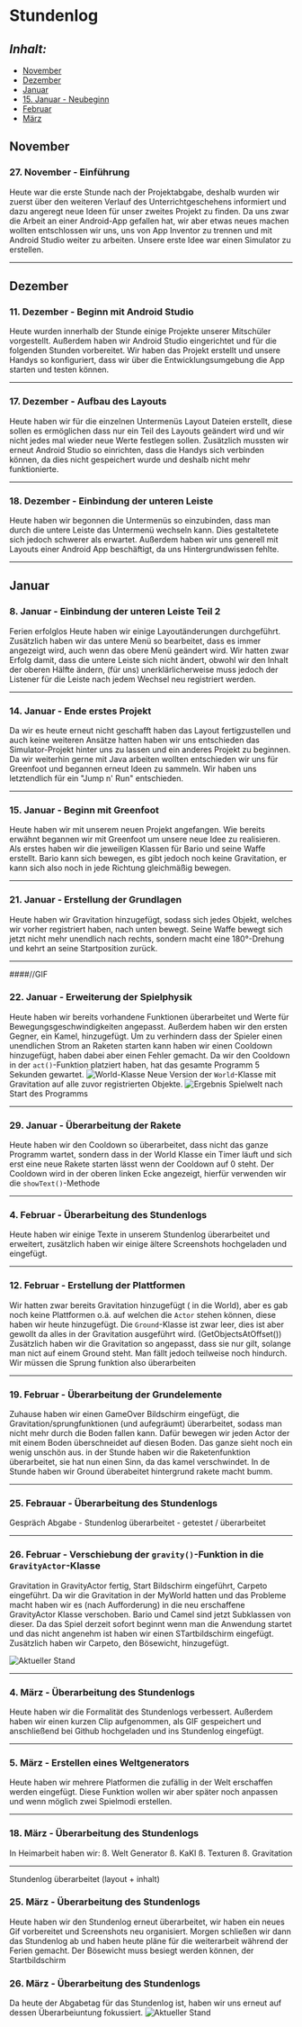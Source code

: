 # Stundenlog

## *Inhalt:* <a name="Inhalt"></a>
* [November](#November)
* [Dezember](#Dezember)
* [Januar](#Januar)
* [15. Januar - Neubeginn](#Neu)
* [Februar](#Februar)
* [März](#März)

## November <a name="November"></a>

### 27. November - Einführung

Heute war die erste Stunde nach der Projektabgabe, deshalb wurden wir zuerst über den weiteren Verlauf des Unterrichtgeschehens informiert und dazu angeregt neue Ideen für unser zweites Projekt zu finden. Da uns zwar die Arbeit an einer Android-App gefallen hat, wir aber etwas neues machen wollten entschlossen wir uns, uns von App Inventor zu trennen und mit Android Studio weiter zu arbeiten. Unsere erste Idee war einen Simulator zu erstellen. <hr>


## Dezember <a name="Dezember"></a>

### 11. Dezember - Beginn mit Android Studio

Heute wurden innerhalb der Stunde einige Projekte unserer Mitschüler vorgestellt. Außerdem haben wir Android Studio eingerichtet und für die folgenden Stunden vorbereitet. Wir haben das Projekt erstellt und unsere Handys so konfiguriert, dass wir über die Entwicklungsumgebung die App starten und testen können. <hr>


### 17. Dezember - Aufbau des Layouts

Heute haben wir für die einzelnen Untermenüs Layout Dateien erstellt, diese sollen es ermöglichen dass nur ein Teil des Layouts geändert wird und wir nicht jedes mal wieder neue Werte festlegen sollen. Zusätzlich mussten wir erneut Android Studio so einrichten, dass die Handys sich verbinden können, da dies nicht gespeichert wurde und deshalb nicht mehr funktionierte. <hr>

### 18. Dezember  - Einbindung der unteren Leiste

Heute haben wir begonnen die Untermenüs so einzubinden, dass man durch die untere Leiste das Untermenü wechseln kann. Dies gestaltetete sich jedoch schwerer als erwartet.
Außerdem haben wir uns generell mit Layouts einer Android App beschäftigt, da uns Hintergrundwissen fehlte. <hr>


## Januar <a name="Januar"></a>

### 8. Januar - Einbindung der unteren Leiste Teil 2

Ferien erfolglos
Heute haben wir einige Layoutänderungen durchgeführt. Zusätzlich haben wir das untere Menü so bearbeitet, dass es immer angezeigt wird, auch wenn das obere Menü geändert wird. Wir hatten zwar Erfolg damit, dass die untere Leiste sich nicht ändert, obwohl wir den Inhalt der oberen Hälfte ändern, (für uns) unerklärlicherweise muss jedoch der Listener für die Leiste nach jedem Wechsel neu registriert werden. <hr>

### 14. Januar - Ende erstes Projekt

Da wir es heute erneut nicht geschafft haben das Layout fertigzustellen und auch keine weiteren Ansätze hatten haben wir uns entschieden das Simulator-Projekt hinter uns zu lassen und ein anderes Projekt zu beginnen. Da wir weiterhin gerne mit Java arbeiten wollten entschieden wir uns für Greenfoot und begannen erneut Ideen zu sammeln. Wir haben uns letztendlich für ein "Jump n' Run" entschieden. <hr>

### 15. Januar - Beginn mit Greenfoot<a name="Neu"></a>

Heute haben wir mit unserem neuen Projekt angefangen. Wie bereits erwähnt begannen wir mit Greenfoot um unsere neue Idee zu realisieren. 
Als erstes haben wir die jeweiligen Klassen für Bario und seine Waffe erstellt. Bario kann sich bewegen, es gibt jedoch noch keine Gravitation, er kann sich also noch in jede Richtung gleichmäßig bewegen. <hr>

### 21. Januar - Erstellung der Grundlagen

Heute haben wir Gravitation hinzugefügt, sodass sich jedes Objekt, welches wir vorher registriert haben, nach unten bewegt. Seine Waffe bewegt sich jetzt nicht mehr unendlich nach rechts, sondern macht eine 180°-Drehung und kehrt an seine Startposition zurück. <hr>

####//GIF

### 22. Januar - Erweiterung der Spielphysik

Heute haben wir bereits  vorhandene Funktionen überarbeitet und Werte für Bewegungsgeschwindigkeiten angepasst. 
Außerdem haben wir den ersten Gegner, ein Kamel, hinzugefügt. Um zu verhindern dass der Spieler einen unendlichen Strom an Raketen starten kann haben wir einen Cooldown hinzugefügt, haben dabei aber einen Fehler gemacht. Da wir den Cooldown in der `act()`-Funktion platziert haben, hat das gesamte Programm 5 Sekunden gewartet.
![`World`-Klasse](https://raw.githubusercontent.com/StormarnJB/BarioTheGame/master/Screenshots/Screenshot%202019-01-22%20at%2016.29.01.png) Neue Version der `World`-Klasse mit Gravitation auf alle zuvor registrierten Objekte.
![Ergebnis](https://raw.githubusercontent.com/StormarnJB/BarioTheGame/master/Screenshots/Screenshot%202019-01-22%20at%2016.26.30.png) Spielwelt nach Start des Programms <hr>


### 29. Januar - Überarbeitung der Rakete

Heute haben wir den Cooldown so überarbeitet, dass nicht das ganze Programm wartet, sondern dass in der World Klasse ein Timer läuft und sich erst eine neue Rakete starten lässt wenn der Cooldown auf 0 steht. Der Cooldown wird in der oberen linken Ecke angezeigt, hierfür verwenden wir die `showText()`-Methode<hr>


### 4. Februar - Überarbeitung des Stundenlogs<a name="Februar"></a>

Heute haben wir einige Texte in unserem Stundenlog überarbeitet und erweitert, zusätzlich haben wir einige ältere Screenshots hochgeladen und eingefügt. <hr>


### 12. Februar - Erstellung der Plattformen

Wir hatten zwar bereits Gravitation hinzugefügt ( in die World), aber es gab noch keine Plattformen o.ä. auf welchen die `Actor` stehen können, diese haben wir heute hinzugefügt. Die `Ground`-Klasse ist zwar leer, dies ist aber gewollt da alles in der Gravitation ausgeführt wird. (GetObjectsAtOffset())
Zusätzlich haben wir die Gravitation so angepasst, dass sie nur gilt, solange man nict auf einem Ground steht. Man fällt jedoch teilweise noch hindurch. Wir müssen die Sprung funktion also überarbeiten <hr>


### 19. Februar - Überarbeitung der Grundelemente

Zuhause haben wir einen GameOver Bildschirm eingefügt, die Gravitation/sprungfunktionen (und aufegräumt) überarbeitet, sodass man nicht mehr durch die Boden fallen kann. Dafür bewegen wir jeden Actor der mit einem Boden überschneidet auf diesen Boden. Das ganze sieht noch ein wenig unschön aus.
in der Stunde haben wir die Raketenfunktion überarbeitet, sie hat nun einen Sinn, da das kamel verschwindet.
In de Stunde haben wir Ground überabeitet hintergrund rakete macht bumm. <hr>


### 25. Febrauar - Überarbeitung des Stundenlogs

Gespräch Abgabe - Stundenlog überarbeitet - getestet / überarbeitet <hr>


### 26. Februar - Verschiebung der `gravity()`-Funktion in die `GravityActor`-Klasse

Gravitation in GravityActor fertig, Start Bildschirm eingeführt, Carpeto eingeführt.
Da wir die Gravitation in der MyWorld hatten und das Probleme macht haben wir es (nach Aufforderung) in die neu erschaffene GravityActor Klasse verschoben. Bario und Camel sind jetzt Subklassen von dieser.
Da das Spiel derzeit sofort beginnt wenn man die Anwendung startet und das nicht angenehm ist haben wir einen STartbildschirm eingefügt.
Zusätzlich haben wir Carpeto, den Bösewicht, hinzugefügt. 

![Aktueller Stand](https://github.com/StormarnJB/BarioTheGame/blob/master/Screenshots/0403201910_58_42.gif?raw=true) <hr>


### 4. März - Überarbeitung des Stundenlogs<a name="März"></a>

Heute haben wir die Formalität des Stundenlogs verbessert. Außerdem haben wir einen kurzen Clip aufgenommen, als GIF gespeichert und anschließend bei Github hochgeladen und ins Stundenlog eingefügt. <hr>


### 5. März  - Erstellen eines Weltgenerators

Heute haben wir mehrere Platformen die zufällig in der Welt erschaffen werden eingefügt. Diese Funktion wollen wir aber später noch anpassen und wenn möglich zwei Spielmodi erstellen. <hr>



### 18. März - Überarbeitung des Stundenlogs

In Heimarbeit haben wir:
  ß. Welt Generator
  ß. KaKI
  ß. Texturen
  ß. Gravitation <hr>
Stundenlog überarbeitet (layout + inhalt)


### 25. März - Überarbeitung des Stundenlogs

Heute haben wir den Stundenlog erneut überarbeitet, wir haben ein neues Gif vorbereitet und Screenshots neu organisiert.
Morgen schließen wir dann das Stundenlog ab und haben heute pläne für die weiterarbeit während der Ferien gemacht. Der Bösewicht muss besiegt werden können, der Startbildschirm


### 26. März - Überarbeitung des Stundenlogs

Da heute der Abgabetag für das Stundenlog ist, haben wir uns erneut auf dessen Überarbeiuntung fokussiert.
![Aktueller Stand](https://github.com/StormarnJB/BarioTheGame/raw/master/Screenshots/2603201915_22_20.gif)
